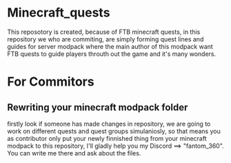 # Minecraft_quests
This reposotory is created, because of FTB minecraft quests, in this repository we who are commiting, are simply forming quest lines and guides for server modpack where the main author of this modpack want FTB quests to guide players throuth out the game and it's many wonders.

# For Commitors
## Rewriting your minecraft modpack folder
firstly look if someone has made changes in repository, we are going to work on different quests and quest groups simulaniosly, so that means you as contributor only put your newly finnished thing from your minecraft modpack to this repository, I'll gladly help you my Discord ==> "fantom_360". You can write me there and ask about the files. 

